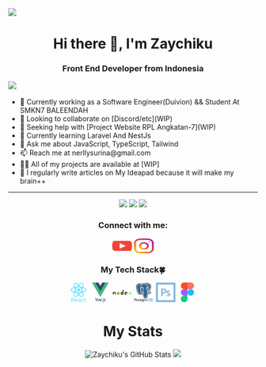 <!-- Header -->
<div align="center">
<img src="assets/giphy.gif" style="display: block; width: 800px;"/>
</div>
<h1 align="center">Hi there 👋, I'm Zaychiku</h1>
<h3 align="center">Front End Developer from Indonesia</h3>


<a>
    <img src="https://komarev.com/ghpvc/?username=Ririena&style=for-the-badge">
</a>

<!-- About Me -->
<ul>
  <li>🔭 Currently working as a Software Engineer(Duivion) && Student At SMKN7 BALEENDAH</li>
  <li>👯 Looking to collaborate on [Discord/etc](WIP)</li>
  <li>🤝 Seeking help with [Project Website RPL Angkatan-7](WIP)</li>
  <li>🌱 Currently learning Laravel And NestJs</li>
  <li>💬 Ask me about JavaScript, TypeScript, Tailwind</li>
  <li>📫 Reach me at nerllysurina@gmail.com</li>
  <li>👨‍💻 All of my projects are available at [WIP]</li>
  <li>📝 I regularly write articles on My Ideapad because it will make my brain++</li>
</ul>

<hr>

<!-- Social Links -->
<div align="center"> 
  <a href="https://github.com/Ririenesu" target="_blank"><img src="https://img.shields.io/badge/GitHub-100000?style=for-the-badge&logo=github&logoColor=white" target="_blank"></a>
  <a href="https://instagram.com/elzaychikk" target="_blank"><img src="https://img.shields.io/badge/Instagram-E4405F?style=for-the-badge&logo=instagram&logoColor=white" target="_blank"></a>
  <a href="mailto:nerllysurina@gmaiil.com"><img src="https://img.shields.io/badge/-Gmail-%23333?style=for-the-badge&logo=gmail&logoColor=white" target="_blank"></a>
</div>

<!-- Connect with Me -->
<h3 align="center">Connect with me:</h3>
<p align="center">
  <a href="https://www.youtube.com/c/Zaychikuy" target="_blank"><img align="center" src="https://raw.githubusercontent.com/teamedwardforever/Readme-Generator/71f25dd8b98329b168142a6b782a107b75eab178/svg/Social/youtube.svg" alt="Zaychikuy" height="30" width="40" /></a>
  <a href="https://instagram.com/elzaychikk" target="_blank"><img align="center" src="https://raw.githubusercontent.com/teamedwardforever/Readme-Generator/71f25dd8b98329b168142a6b782a107b75eab178/svg/Social/instagram.svg" alt="elzaychikk" height="30" width="40" /></a>
</p>

<!-- Languages and Tools -->
<h3 align="center">My Tech Stack🍀</h3>
<p align="center">
<!--   <img src="https://raw.githubusercontent.com/teamedwardforever/Readme-Generator/71f25dd8b98329b168142a6b782a107b75eab178/svg/Skills/Frontend/html5-original-wordmark.svg" alt="HTML" width="40" height="40"/>
  <img src="https://raw.githubusercontent.com/teamedwardforever/Readme-Generator/71f25dd8b98329b168142a6b782a107b75eab178/svg/Skills/Frontend/css3-original-wordmark.svg" alt="CSS" width="40" height="40"/>
  <img src="https://raw.githubusercontent.com/teamedwardforever/Readme-Generator/71f25dd8b98329b168142a6b782a107b75eab178/svg/Skills/Languages/javascript-original.svg" alt="JavaScript" width="40" height="40"/>
  <img src="https://raw.githubusercontent.com/teamedwardforever/Readme-Generator/71f25dd8b98329b168142a6b782a107b75eab178/svg/Skills/Languages/typescript-original.svg" alt="TypeScript" width="40" height="40"/> -->
<!--   <img src="https://raw.githubusercontent.com/teamedwardforever/Readme-Generator/71f25dd8b98329b168142a6b782a107b75eab178/svg/Skills/Languages/python-original.svg" alt="Python" width="40" height="40"/> -->
<!--   <img src="https://raw.githubusercontent.com/teamedwardforever/Readme-Generator/71f25dd8b98329b168142a6b782a107b75eab178/svg/Skills/Frontend/tailwindcss-icon.svg" alt="Tailwind CSS" width="40" height="40"/> -->
  <img src="https://raw.githubusercontent.com/teamedwardforever/Readme-Generator/71f25dd8b98329b168142a6b782a107b75eab178/svg/Skills/Frontend/react-original-wordmark.svg" alt="React" width="40" height="40"/>
  <img src="https://raw.githubusercontent.com/teamedwardforever/Readme-Generator/71f25dd8b98329b168142a6b782a107b75eab178/svg/Skills/Frontend/vuejs-original-wordmark.svg" alt="Vue.js" width="40" height="40"/>
  <img src="https://raw.githubusercontent.com/teamedwardforever/Readme-Generator/71f25dd8b98329b168142a6b782a107b75eab178/svg/Skills/Backend/nodejs-original-wordmark.svg" alt="Node.js" width="40" height="40"/>
  <img src="https://raw.githubusercontent.com/teamedwardforever/Readme-Generator/71f25dd8b98329b168142a6b782a107b75eab178/svg/Skills/Database/postgresql-original-wordmark.svg" alt="PostgreSQL" width="40" height="40"/>
  <img src="https://raw.githubusercontent.com/teamedwardforever/Readme-Generator/71f25dd8b98329b168142a6b782a107b75eab178/svg/Skills/Software/photoshop-line.svg" alt="Photoshop" width="40" height="40"/>
  <img src="https://raw.githubusercontent.com/teamedwardforever/Readme-Generator/71f25dd8b98329b168142a6b782a107b75eab178/svg/Skills/Software/figma-icon.svg" alt="Figma" width="40" height="40"/>
</p>

<!-- GitHub Stats -->
<h1 align="center">My Stats</h1>
<div align="center">
  <img src="https://github-readme-stats.vercel.app/api?username=Ririena&theme=dark&show_icons=true" alt="Zaychiku's GitHub Stats">
    <img src="https://github-readme-stats.vercel.app/api/top-langs/?username=Ririena&theme=dark&show_icons=true"/>
</div>
<div style="display: flex; justify-content: flex-end;">

  
</div>
